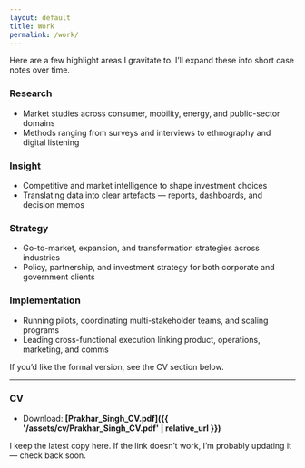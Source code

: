 ```yaml
---
layout: default
title: Work
permalink: /work/
---
```


Here are a few highlight areas I gravitate to. I’ll expand these into short case notes over time.

### Research  
- Market studies across consumer, mobility, energy, and public-sector domains  
- Methods ranging from surveys and interviews to ethnography and digital listening  

### Insight  
- Competitive and market intelligence to shape investment choices  
- Translating data into clear artefacts — reports, dashboards, and decision memos  

### Strategy  
- Go-to-market, expansion, and transformation strategies across industries  
- Policy, partnership, and investment strategy for both corporate and government clients  

### Implementation  
- Running pilots, coordinating multi-stakeholder teams, and scaling programs  
- Leading cross-functional execution linking product, operations, marketing, and comms  

If you’d like the formal version, see the CV section below.
 
---

### CV

- Download: **[Prakhar_Singh_CV.pdf]({{ '/assets/cv/Prakhar_Singh_CV.pdf' | relative_url }})**

I keep the latest copy here. If the link doesn’t work, I’m probably updating it — check back soon.
